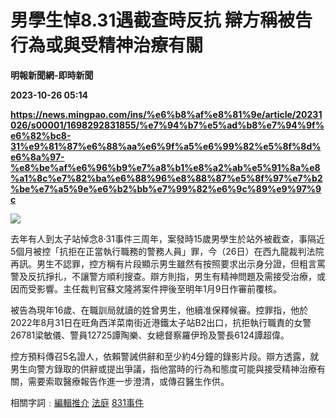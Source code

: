# 男學生悼8.31遇截查時反抗 辯方稱被告行為或與受精神治療有關
**明報新聞網-即時新聞**

**2023-10-26 05:14**

**https://news.mingpao.com/ins/%e6%b8%af%e8%81%9e/article/20231026/s00001/1698292831855/%e7%94%b7%e5%ad%b8%e7%94%9f%e6%82%bc8-31%e9%81%87%e6%88%aa%e6%9f%a5%e6%99%82%e5%8f%8d%e6%8a%97-%e8%be%af%e6%96%b9%e7%a8%b1%e8%a2%ab%e5%91%8a%e8%a1%8c%e7%82%ba%e6%88%96%e8%88%87%e5%8f%97%e7%b2%be%e7%a5%9e%e6%b2%bb%e7%99%82%e6%9c%89%e9%97%9c**

![](https://fs.mingpao.com/ins/20231026/s00001/25642e8cc4de2f2a5a4bdf891a78edb2.jpg)

去年有人到太子站悼念8·31事件三周年，案發時15歲男學生於站外被截查，事隔近5個月被控「抗拒在正當執行職務的警務人員」罪，今（26日）在西九龍裁判法院再訊。男生不認罪，控方稱有片段顯示男生雖然有按照要求出示身分證，但粗言罵警及反抗掙扎，不讓警方順利搜查。辯方則指，男生有精神問題及需接受治療，或因而受影響。主任裁判官蘇文隆將案件押後至明年1月9日作審前覆核。

被告為現年16歲、在職訓局就讀的姓曾男生，他續准保釋候審。控罪指，他於2022年8月31日在旺角西洋菜南街近港鐵太子站B2出口，抗拒執行職責的女警26781梁敏儀、警員12725譚陶樂、女總督察羅伊玲及警長6124譚超偉。

控方預料傳召5名證人，依賴警誡供辭和至少約4分鐘的錄影片段。辯方透露，就男生向警方錄取的供辭或提出爭議，指他當時的行為和態度可能與接受精神治療有關，需要索取醫療報告作進一步澄清，或傳召醫生作供。

相關字詞﹕[編輯推介](https://news.mingpao.com/ins/%e6%b8%af%e8%81%9e/article/20231026/s00001/php/search2.php?pnssection=all&inssection=all&searchtype=A&keywords=%E7%B7%A8%E8%BC%AF%E6%8E%A8%E4%BB%8B) [法庭](https://news.mingpao.com/ins/%e6%b8%af%e8%81%9e/article/20231026/s00001/php/search2.php?pnssection=all&inssection=all&searchtype=A&keywords=%E6%B3%95%E5%BA%AD) [831事件](https://news.mingpao.com/ins/%e6%b8%af%e8%81%9e/article/20231026/s00001/php/search2.php?pnssection=all&inssection=all&searchtype=A&keywords=831%E4%BA%8B%E4%BB%B6)